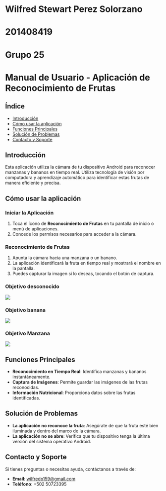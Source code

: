 
# Wilfred Stewart Perez Solorzano
# 201408419
# Grupo 25

# Manual de Usuario - Aplicación de Reconocimiento de Frutas

## Índice

- [Introducción](#introducción)
- [Cómo usar la aplicación](#cómo-usar-la-aplicación)
- [Funciones Principales](#funciones-principales)
- [Solución de Problemas](#solución-de-problemas)
- [Contacto y Soporte](#contacto-y-soporte)

## Introducción

Esta aplicación utiliza la cámara de tu dispositivo Android para reconocer manzanas y bananos en tiempo real. Utiliza tecnología de visión por computadora y aprendizaje automático para identificar estas frutas de manera eficiente y precisa.


## Cómo usar la aplicación

### Iniciar la Aplicación

1. Toca el ícono de **Reconocimiento de Frutas** en tu pantalla de inicio o menú de aplicaciones.
2. Concede los permisos necesarios para acceder a la cámara.

### Reconocimiento de Frutas

1. Apunta la cámara hacia una manzana o un banano.
2. La aplicación identificará la fruta en tiempo real y mostrará el nombre en la pantalla.
3. Puedes capturar la imagen si lo deseas, tocando el botón de captura.

### Objetivo desconocido

<img src='./img/Screen3.png'>

### Objetivo banana
<img src='./img/Screen1.png'>

### Objetivo Manzana
<img src='./img/Screen2.png'>


## Funciones Principales

- **Reconocimiento en Tiempo Real**: Identifica manzanas y bananos instantáneamente.
- **Captura de Imágenes**: Permite guardar las imágenes de las frutas reconocidas.
- **Información Nutricional**: Proporciona datos sobre las frutas identificadas.

## Solución de Problemas

- **La aplicación no reconoce la fruta**: Asegúrate de que la fruta esté bien iluminada y dentro del marco de la cámara.
- **La aplicación no se abre**: Verifica que tu dispositivo tenga la última versión del sistema operativo Android.

## Contacto y Soporte

Si tienes preguntas o necesitas ayuda, contáctanos a través de:

- **Email**: wilfredp159@gmail.com
- **Teléfono**: +502 50723395


